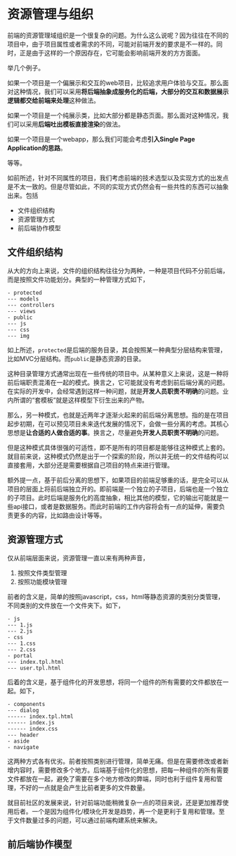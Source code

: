 # 资源管理与组织

前端的资源管理域组织是一个很复杂的问题。为什么这么说呢？因为往往在不同的项目中，由于项目属性或者需求的不同，可能对前端开发的要求是不一样的。同时，正是由于这样的一个原因存在，它可能会影响前端开发的方方面面。

举几个例子。

如果一个项目是一个偏展示和交互的web项目，比较追求用户体验与交互。那么面对这种情况，我们可以采用**将后端抽象成服务化的后端，大部分的交互和数据展示逻辑都交给前端来处理**这种做法。

如果一个项目是一个纯展示类，比如大部分都是静态页面。那么面对这种情况，我们可以采用**后端吐出模板直接渲染**的做法。

如果一个项目是一个webapp，那么我们可能会考虑**引入Single Page Application的思路**。

等等。

如前所述，针对不同属性的项目，我们考虑前端的技术选型以及实现方式的出发点是不太一致的。但是尽管如此，不同的实现方式仍然会有一些共性的东西可以抽象出来。包括

- 文件组织结构
- 资源管理方式
- 前后端协作模型


## 文件组织结构

从大的方向上来说，文件的组织结构往往分为两种，一种是项目代码不分前后端，而是按照文件功能划分。典型的一种管理方式如下，

```
- protected
--- models
--- controllers
--- views
- public
--- js
--- css
--- img
```

如上所述，`protected`是后端的服务目录，其会按照某一种典型分层结构来管理，比如MVC分层结构。而`public`是静态资源的目录。

这种目录管理方式通常出现在一些传统的项目中。从某种意义上来说，这是一种将前后端职责混淆在一起的模式。换言之，它可能就没有考虑到前后端分离的问题。在实际的开发中，会经常遇到这样一种问题，就是**开发人员职责不明确**的问题。业内所谓的“套模板”就是这样模型下衍生出来的产物。

那么，另一种模式，也就是近两年才逐渐火起来的前后端分离思想。指的是在项目起步初期，在可以预见项目未来迭代发展的情况下，会做一些分离的考虑。其核心思想是**让合适的人做合适的事**。换言之，尽量避免**开发人员职责不明确**的问题。

但是这种模式具体很强的可适性，即不是所有的项目都是能够往这种模式上套的。就目前来说，这种模式仍然是出于一个探索的阶段，所以并无统一的文件结构可以直接套用，大部分还是需要根据自己项目的特点来进行管理。

额外提一点，基于前后分离的思想下，如果项目的前端足够重的话，是完全可以从项目的层面上将前后端独立开的。即前端是一个独立的子项目，后端也是一个独立的子项目。此时后端是服务化的高度抽象，相比其他的模型，它的输出可能就是一些api接口，或者是数据服务。而此时前端的工作内容将会有一点的延伸，需要负责更多的内容，比如路由设计等等。


## 资源管理方式

仅从前端层面来说，资源管理一直以来有两种声音，

1. 按照文件类型管理
2. 按照功能模块管理

前者的含义是，简单的按照javascript，css，html等静态资源的类别分类管理，不同类别的文件放在一个文件夹下。如下，

```
- js
--- 1.js
--- 2.js
- css
--- 1.css
--- 2.css
- portal
--- index.tpl.html
--- user.tpl.html
```

后着的含义是，基于组件化的开发思想，将同一个组件的所有需要的文件都放在一起。如下，

```
- components
--- dialog
------ index.tpl.html
------ index.js
------ index.css
--- header
- aside
- navigate
```

这两种方式各有优劣。前者按照类别进行管理，简单无痛。但是在需要修改或者新增内容时，需要修改多个地方。后端基于组件化的思想，把每一种组件的所有需要文件都放在一起，避免了需要在多个地方修改的弊端，同时也利于组件复用和管理，不好的一点就是会产生比前者更多的文件数量。

就目前社区的发展来说，针对前端功能稍微复杂一点的项目来说，还是更加推荐使用后者。一个是因为组件化/模块化开发是趋势，再一个是更利于复用和管理。至于文件数量过多的问题，可以通过前端构建系统来解决。


## 前后端协作模型

